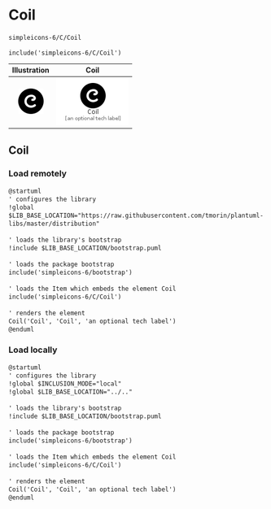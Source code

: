 # Coil


```text
simpleicons-6/C/Coil
```

```text
include('simpleicons-6/C/Coil')
```



| Illustration | Coil |
| :---: | :---: |
| ![illustration for Illustration](../../simpleicons-6/C/Coil.png) | ![illustration for Coil](../../simpleicons-6/C/Coil.Local.png) |




## Coil

### Load remotely
```plantuml
@startuml
' configures the library
!global $LIB_BASE_LOCATION="https://raw.githubusercontent.com/tmorin/plantuml-libs/master/distribution"

' loads the library's bootstrap
!include $LIB_BASE_LOCATION/bootstrap.puml

' loads the package bootstrap
include('simpleicons-6/bootstrap')

' loads the Item which embeds the element Coil
include('simpleicons-6/C/Coil')

' renders the element
Coil('Coil', 'Coil', 'an optional tech label')
@enduml
```

### Load locally
```plantuml
@startuml
' configures the library
!global $INCLUSION_MODE="local"
!global $LIB_BASE_LOCATION="../.."

' loads the library's bootstrap
!include $LIB_BASE_LOCATION/bootstrap.puml

' loads the package bootstrap
include('simpleicons-6/bootstrap')

' loads the Item which embeds the element Coil
include('simpleicons-6/C/Coil')

' renders the element
Coil('Coil', 'Coil', 'an optional tech label')
@enduml
```

